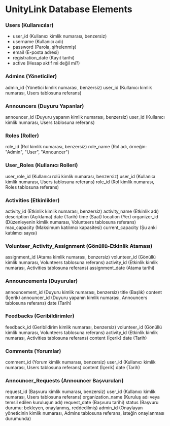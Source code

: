 # UnityLink Database Elements

### Users (Kullanıcılar)
* user_id (Kullanıcı kimlik numarası, benzersiz)
* username (Kullanıcı adı)
* password (Parola, şifrelenmiş)
* email (E-posta adresi)
* registration_date (Kayıt tarihi)
* active (Hesap aktif mi değil mi?)
### Admins (Yöneticiler)
admin_id (Yönetici kimlik numarası, benzersiz)
user_id (Kullanıcı kimlik numarası, Users tablosuna referans)
### Announcers (Duyuru Yapanlar)
announcer_id (Duyuru yapanın kimlik numarası, benzersiz)
user_id (Kullanıcı kimlik numarası, Users tablosuna referans)
### Roles (Roller)
role_id (Rol kimlik numarası, benzersiz)
role_name (Rol adı, örneğin: "Admin", "User", "Announcer")
### User_Roles (Kullanıcı Rolleri)
user_role_id (Kullanıcı rolü kimlik numarası, benzersiz)
user_id (Kullanıcı kimlik numarası, Users tablosuna referans)
role_id (Rol kimlik numarası, Roles tablosuna referans)
### Activities (Etkinlikler)
activity_id (Etkinlik kimlik numarası, benzersiz)
activity_name (Etkinlik adı)
description (Açıklama)
date (Tarih)
time (Saat)
location (Yer)
organizer_id (Düzenleyenin kimlik numarası, Volunteers tablosuna referans)
max_capacity (Maksimum katılımcı kapasitesi)
current_capacity (Şu anki katılımcı sayısı)
### Volunteer_Activity_Assignment (Gönüllü-Etkinlik Ataması)
assignment_id (Atama kimlik numarası, benzersiz)
volunteer_id (Gönüllü kimlik numarası, Volunteers tablosuna referans)
activity_id (Etkinlik kimlik numarası, Activities tablosuna referans)
assignment_date (Atama tarihi)
### Announcements (Duyurular)
announcement_id (Duyuru kimlik numarası, benzersiz)
title (Başlık)
content (İçerik)
announcer_id (Duyuru yapanın kimlik numarası, Announcers tablosuna referans)
date (Tarih)
### Feedbacks (Geribildirimler)
feedback_id (Geribildirim kimlik numarası, benzersiz)
volunteer_id (Gönüllü kimlik numarası, Volunteers tablosuna referans)
activity_id (Etkinlik kimlik numarası, Activities tablosuna referans)
content (İçerik)
date (Tarih)
### Comments (Yorumlar)
comment_id (Yorum kimlik numarası, benzersiz)
user_id (Kullanıcı kimlik numarası, Users tablosuna referans)
content (İçerik)
date (Tarih)
### Announcer_Requests (Announcer Başvuruları)
request_id (Başvuru kimlik numarası, benzersiz)
user_id (Kullanıcı kimlik numarası, Users tablosuna referans)
organization_name (Kuruluş adı veya temsil edilen kuruluşun adı)
request_date (Başvuru tarihi)
status (Başvuru durumu: bekleyen, onaylanmış, reddedilmiş)
admin_id (Onaylayan yöneticinin kimlik numarası, Admins tablosuna referans, isteğin onaylanması durumunda)
